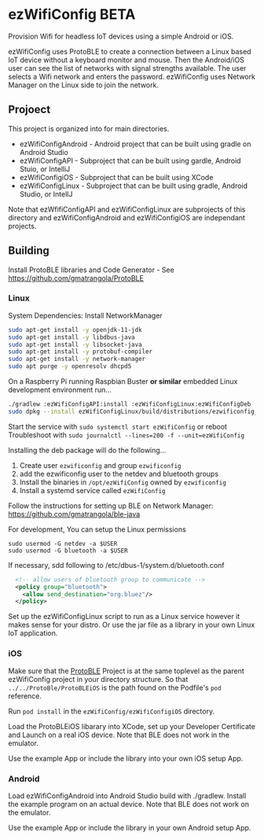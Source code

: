 # ezWifiConfig BETA

Provision Wifi for headless IoT devices using a simple Android or iOS.

ezWifiConfig uses ProtoBLE to create a connection between a Linux based IoT device without a keyboard monitor and mouse. Then the Android/iOS user can see the list of networks with signal strengths available. The user selects a Wifi network and enters the password. ezWifiConfig uses Network Manager on the Linux side to join the network.

## Projoect

This project is organized into for main directories. 

- ezWifiConfigAndroid - Android project that can be built using gradle on Android Studio
- ezWifiConfigAPI - Subproject that can be built using gardle, Android Stuio, or IntelliJ
- ezWifiConfigiOS - Subproject that can be built using XCode
- ezWifiConfigLinux - Subproject that can be built using gradle, Android Studio, or IntellJ

Note that ezWfifiConfigAPI and ezWifiConfigLinux are subprojects of this directory and ezWifiConfigAndroid and ezWifiConfigiOS are independant projects.

## Building

Install ProtoBLE libraries and Code Generator - See https://github.com/gmatrangola/ProtoBLE

### Linux

System Dependencies:
Install NetworkManager
```bash
sudo apt-get install -y openjdk-11-jdk
sudo apt-get install -y libdbus-java
sudo apt-get install -y libsocket-java
sudo apt-get install -y protobuf-compiler
sudo apt-get install -y network-manager
sudo apt purge -y openresolv dhcpd5
```

On a Raspberry Pi running Raspbian Buster **or similar** embedded Linux development environment run...


```bash
./gradlew :ezWifiConfigAPI:install :ezWifiConfigLinux:ezWifiConfigDeb
sudo dpkg --install ezWifiConfigLinux/build/distributions/ezwificonfig_1.0~SNAPSHOT-1_all.deb
```

Start the service with `sudo systemctl start ezWifiConfig` or reboot
Troubleshoot with `sudo journalctl --lines=200 -f --unit=ezWifiConfig`

Installing the deb package will do the following...
1. Create user `ezwificonfig` and group `ezwificonfig`
1. add the ezwificonfig user to the netdev and bluetooth groups
1. Install the binaries in `/opt/ezWifiConfig` owned by `ezwificonfig`
1. Install a systemd service called `ezWifiConfig`


Follow the instructions for setting up BLE on Network Manager: https://github.com/gmatrangola/ble-java

For development, You can setup the Linux permissions 

```
sudo usermod -G netdev -a $USER
sudo usermod -G bluetooth -a $USER
```

If necessary, sdd following to /etc/dbus-1/system.d/bluetooth.conf

```xml
  <!-- allow users of bluetooth group to communicate -->
  <policy group="bluetooth">
    <allow send_destination="org.bluez"/>
  </policy>
```

Set up the ezWifiConfigLinux script to run as a Linux service however it makes sense for your distro. Or use the jar file as a library in your own Linux IoT application.

### iOS

Make sure that the [ProtoBLE](https://github.com/gmatrangola/ProtoBLE/tree/master/ProtoBLEiOS) Project is at the same toplevel as the parent ezWifiConfig project in your directory structure. So that `../../ProtoBle/ProtoBLEiOS` is the path found on the Podfile's `pod` reference.

Run `pod install` in the `ezWifiConfig/ezWifiConfigiOS` directory.

Load the ProtoBLEiOS libarary into XCode, set up your Developer Certificate and Launch on a real iOS device. Note that BLE does not work in the emulator.

Use the example App or include the library into your own iOS setup App.

### Android

Load ezWifiConfigAndroid into Android Studio build with ./gradlew. Install the example program on an actual device. Note that BLE does not work on the emulator.

Use the example App or include the library in your own Android setup App.
